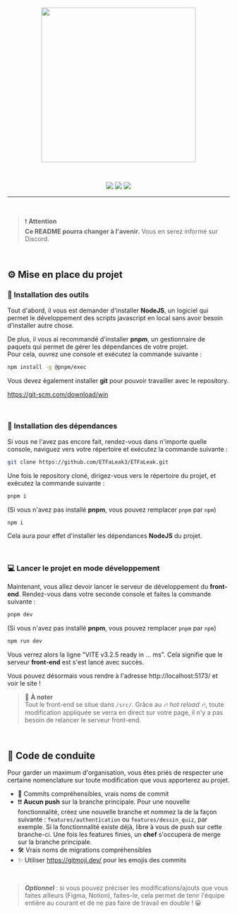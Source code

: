 <br/>
<p align="center"><a href="https://laravel.com" target="_blank"><img src="https://encrypted-tbn0.gstatic.com/images?q=tbn:ANd9GcRmoEKpp2xduxbrUK1vGPGzdJ91CLf3scrtwg&s" width="350"></a></p>
<br/>
<p align="center"> 
    <img src="https://img.shields.io/badge/Svelte-FF3E00?style=for-the-badge&logo=svelte&logoColor=white"/>
    <img src="https://img.shields.io/badge/Tailwind-06B6D4?style=for-the-badge&logo=tailwind css&logoColor=white"/>
    <img src="https://img.shields.io/badge/Typescript-3178C6?style=for-the-badge&logo=typescript&logoColor=white"/>
</p>

<hr/>

<br/>

> ❗ **Attention**<br/>
> **Ce README pourra changer à l'avenir.** Vous en serez informé sur Discord.

<br/>

## ⚙ Mise en place du projet

### 🔨 Installation des outils

Tout d'abord, il vous est demander d'installer **NodeJS**, un logiciel qui permet le développement des scripts javascript en local sans avoir besoin d'installer autre chose.

De plus, il vous ai recommandé d'installer **pnpm**, un gestionnaire de paquets qui permet de gérer les dépendances de votre projet.  
Pour cela, ouvrez une console et exécutez la commande suivante :

```bash
npm install -g @pnpm/exec
```

Vous devez également installer **git** pour pouvoir travailler avec le repository.

https://git-scm.com/download/win

<br/>

### 🔐 Installation des dépendances


Si vous ne l'avez pas encore fait, rendez-vous dans n'importe quelle console, naviguez vers votre répertoire et exécutez la commande suivante :

```bash
git clone https://github.com/ETFaLeak3/ETFaLeak.git
```

Une fois le repository cloné, dirigez-vous vers le répertoire du projet, et exécutez la commande suivante :

```bash
pnpm i
```

(Si vous n'avez pas installé **pnpm**, vous pouvez remplacer `pnpm` par `npm`)

```bash	
npm i
```

Cela aura pour effet d'installer les dépendances **NodeJS** du projet.

<br/>

### 💻 Lancer le projet en mode développement

Maintenant, vous allez devoir lancer le serveur de développement du **front-end**. Rendez-vous dans votre seconde console et faites la commande suivante :

```bash
pnpm dev
```

(Si vous n'avez pas installé **pnpm**, vous pouvez remplacer `pnpm` par `npm`)

```bash
npm run dev
```

Vous verrez alors la ligne "VITE v3.2.5 ready in ... ms". Cela signifie que le serveur **front-end** est s'est lancé avec succès.

Vous pouvez désormais vous rendre à l'adresse http://localhost:5173/ et voir le site !

> 📝 **À noter**<br/>
> Tout le front-end se situe dans `/src/`. Grâce au *🔥 hot reload 🔥*, toute modification appliquée se verra en direct sur votre page, il n'y a pas besoin de relancer le serveur front-end.

<br/>

## 🎯 Code de conduite

Pour garder un maximum d'organisation, vous êtes priés de respecter une certaine nomenclature sur toute modification que vous apporterez au projet.

- 🚨 Commits compréhensibles, vrais noms de commit
- ❗❗ **Aucun push** sur la branche principale. Pour une nouvelle fonctionnalité, créez une nouvelle branche et nommez la de la façon suivante : `features/authentication` ou `features/dessin_quiz`, par exemple. Si la fonctionnalité existe déjà, libre à vous de push sur cette branche-ci. Une fois les features finies, un **chef** s'occupera de merge sur la branche principale.
- 🛠️ Vrais noms de migrations compréhensibles
- ✨ Utiliser https://gitmoji.dev/ pour les emojis des commits

<br/>

> ***Optionnel*** : si vous pouvez préciser les modifications/ajouts que vous faites ailleurs (Figma, Notion), faites-le, cela permet de tenir l'équipe entière au courant et de ne pas faire de travail en double ! 😀